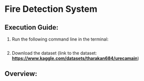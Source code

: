 # Fire Detection System

## Execution Guide:
1. Run the following command line in the terminal:
   ```

   ```

2. Download the dataset (link to the dataset: **https://www.kaggle.com/datasets/tharakan684/urecamain**)

## Overview:
